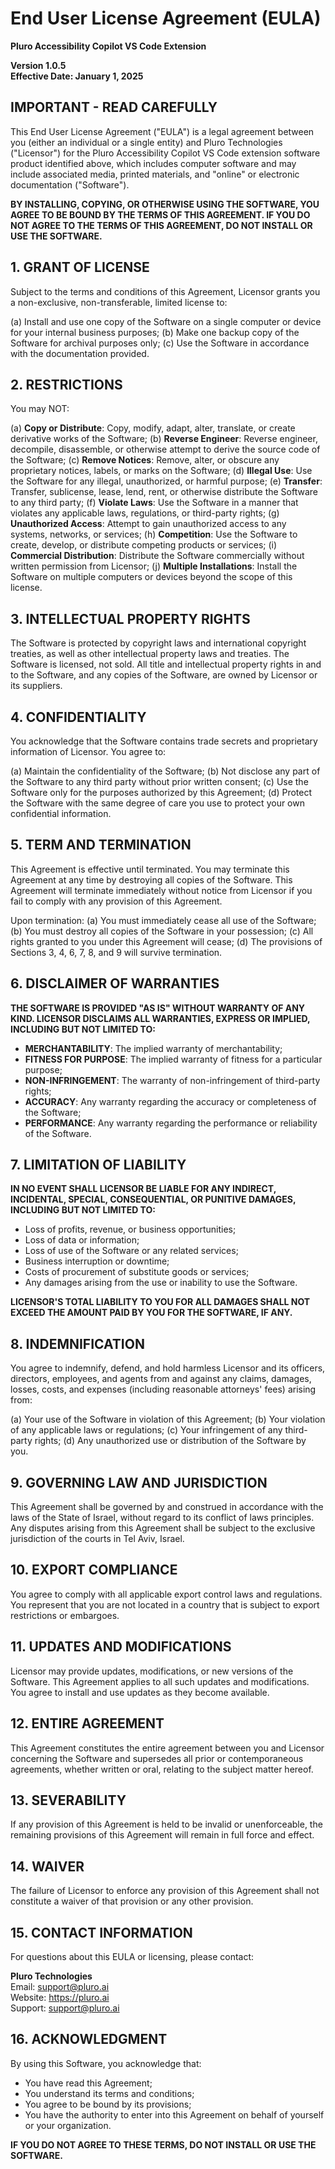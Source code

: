 # End User License Agreement (EULA)

**Pluro Accessibility Copilot VS Code Extension**

**Version 1.0.5**  
**Effective Date: January 1, 2025**

## IMPORTANT - READ CAREFULLY

This End User License Agreement ("EULA") is a legal agreement between you (either an individual or a single entity) and Pluro Technologies ("Licensor") for the Pluro Accessibility Copilot VS Code extension software product identified above, which includes computer software and may include associated media, printed materials, and "online" or electronic documentation ("Software").

**BY INSTALLING, COPYING, OR OTHERWISE USING THE SOFTWARE, YOU AGREE TO BE BOUND BY THE TERMS OF THIS AGREEMENT. IF YOU DO NOT AGREE TO THE TERMS OF THIS AGREEMENT, DO NOT INSTALL OR USE THE SOFTWARE.**

## 1. GRANT OF LICENSE

Subject to the terms and conditions of this Agreement, Licensor grants you a non-exclusive, non-transferable, limited license to:

(a) Install and use one copy of the Software on a single computer or device for your internal business purposes;
(b) Make one backup copy of the Software for archival purposes only;
(c) Use the Software in accordance with the documentation provided.

## 2. RESTRICTIONS

You may NOT:

(a) **Copy or Distribute**: Copy, modify, adapt, alter, translate, or create derivative works of the Software;
(b) **Reverse Engineer**: Reverse engineer, decompile, disassemble, or otherwise attempt to derive the source code of the Software;
(c) **Remove Notices**: Remove, alter, or obscure any proprietary notices, labels, or marks on the Software;
(d) **Illegal Use**: Use the Software for any illegal, unauthorized, or harmful purpose;
(e) **Transfer**: Transfer, sublicense, lease, lend, rent, or otherwise distribute the Software to any third party;
(f) **Violate Laws**: Use the Software in a manner that violates any applicable laws, regulations, or third-party rights;
(g) **Unauthorized Access**: Attempt to gain unauthorized access to any systems, networks, or services;
(h) **Competition**: Use the Software to create, develop, or distribute competing products or services;
(i) **Commercial Distribution**: Distribute the Software commercially without written permission from Licensor;
(j) **Multiple Installations**: Install the Software on multiple computers or devices beyond the scope of this license.

## 3. INTELLECTUAL PROPERTY RIGHTS

The Software is protected by copyright laws and international copyright treaties, as well as other intellectual property laws and treaties. The Software is licensed, not sold. All title and intellectual property rights in and to the Software, and any copies of the Software, are owned by Licensor or its suppliers.

## 4. CONFIDENTIALITY

You acknowledge that the Software contains trade secrets and proprietary information of Licensor. You agree to:

(a) Maintain the confidentiality of the Software;
(b) Not disclose any part of the Software to any third party without prior written consent;
(c) Use the Software only for the purposes authorized by this Agreement;
(d) Protect the Software with the same degree of care you use to protect your own confidential information.

## 5. TERM AND TERMINATION

This Agreement is effective until terminated. You may terminate this Agreement at any time by destroying all copies of the Software. This Agreement will terminate immediately without notice from Licensor if you fail to comply with any provision of this Agreement.

Upon termination:
(a) You must immediately cease all use of the Software;
(b) You must destroy all copies of the Software in your possession;
(c) All rights granted to you under this Agreement will cease;
(d) The provisions of Sections 3, 4, 6, 7, 8, and 9 will survive termination.

## 6. DISCLAIMER OF WARRANTIES

**THE SOFTWARE IS PROVIDED "AS IS" WITHOUT WARRANTY OF ANY KIND. LICENSOR DISCLAIMS ALL WARRANTIES, EXPRESS OR IMPLIED, INCLUDING BUT NOT LIMITED TO:**

- **MERCHANTABILITY**: The implied warranty of merchantability;
- **FITNESS FOR PURPOSE**: The implied warranty of fitness for a particular purpose;
- **NON-INFRINGEMENT**: The warranty of non-infringement of third-party rights;
- **ACCURACY**: Any warranty regarding the accuracy or completeness of the Software;
- **PERFORMANCE**: Any warranty regarding the performance or reliability of the Software.

## 7. LIMITATION OF LIABILITY

**IN NO EVENT SHALL LICENSOR BE LIABLE FOR ANY INDIRECT, INCIDENTAL, SPECIAL, CONSEQUENTIAL, OR PUNITIVE DAMAGES, INCLUDING BUT NOT LIMITED TO:**

- Loss of profits, revenue, or business opportunities;
- Loss of data or information;
- Loss of use of the Software or any related services;
- Business interruption or downtime;
- Costs of procurement of substitute goods or services;
- Any damages arising from the use or inability to use the Software.

**LICENSOR'S TOTAL LIABILITY TO YOU FOR ALL DAMAGES SHALL NOT EXCEED THE AMOUNT PAID BY YOU FOR THE SOFTWARE, IF ANY.**

## 8. INDEMNIFICATION

You agree to indemnify, defend, and hold harmless Licensor and its officers, directors, employees, and agents from and against any claims, damages, losses, costs, and expenses (including reasonable attorneys' fees) arising from:

(a) Your use of the Software in violation of this Agreement;
(b) Your violation of any applicable laws or regulations;
(c) Your infringement of any third-party rights;
(d) Any unauthorized use or distribution of the Software by you.

## 9. GOVERNING LAW AND JURISDICTION

This Agreement shall be governed by and construed in accordance with the laws of the State of Israel, without regard to its conflict of laws principles. Any disputes arising from this Agreement shall be subject to the exclusive jurisdiction of the courts in Tel Aviv, Israel.

## 10. EXPORT COMPLIANCE

You agree to comply with all applicable export control laws and regulations. You represent that you are not located in a country that is subject to export restrictions or embargoes.

## 11. UPDATES AND MODIFICATIONS

Licensor may provide updates, modifications, or new versions of the Software. This Agreement applies to all such updates and modifications. You agree to install and use updates as they become available.

## 12. ENTIRE AGREEMENT

This Agreement constitutes the entire agreement between you and Licensor concerning the Software and supersedes all prior or contemporaneous agreements, whether written or oral, relating to the subject matter hereof.

## 13. SEVERABILITY

If any provision of this Agreement is held to be invalid or unenforceable, the remaining provisions of this Agreement will remain in full force and effect.

## 14. WAIVER

The failure of Licensor to enforce any provision of this Agreement shall not constitute a waiver of that provision or any other provision.

## 15. CONTACT INFORMATION

For questions about this EULA or licensing, please contact:

**Pluro Technologies**  
Email: support@pluro.ai  
Website: https://pluro.ai  
Support: support@pluro.ai

## 16. ACKNOWLEDGMENT

By using this Software, you acknowledge that:
- You have read this Agreement;
- You understand its terms and conditions;
- You agree to be bound by its provisions;
- You have the authority to enter into this Agreement on behalf of yourself or your organization.

**IF YOU DO NOT AGREE TO THESE TERMS, DO NOT INSTALL OR USE THE SOFTWARE.** 
